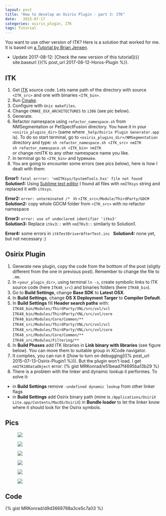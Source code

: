 ```yaml
---
layout: post
title: "How to develop an Osirix Plugin - part 3: ITK"
date:   2015-07-17
categories: osirix_plugin, ITK
tags: Tutorial
---
```


You want to use other version of ITK?  Here is a solution that worked for me.  It is based on [a Tutorial by Brian Jensen](http://campar.in.tum.de/Students/SepOsiriXSegmentation).

* Update 2017-08-12: [Check the new version of this tutorial]({{ site.baseurl }}{% post_url 2017-08-12-Horos-Plugin %}).

## ITK
1. Get [ITK](http://www.itk.org/) source code. Lets name path of the directory with source ``<ITK_src>`` and one with binaries ``<ITK_bin>``.
2. Run [Cmake](www.cmake.org).
3. Configure with ``Unix makefiles``.
4. Change ``CMAKE_OSX_ARCHITECTURES`` to ``i386`` (see pic below).
5. Generate.
6. Refactor namespace using ``refactor_namespace.sh`` from NMSegmentation or PetSpectFusion directory. You have it in your ``<osirix_plugins_dir>`` (same where ``_help/Osirix Plugin Generator.app`` is). To do so start terminal, go to ``<osirix_plugins_dir>/NMSegmentation`` directory and type:
   ``sh refactor_namespace.sh <ITK_src> nmITK``  
   ``sh refactor_namespace.sh <ITK_bin> nmITK``  
   or change nmITK to any other namespace name you like.
7. In terminal go to ``<ITK_bin>`` and type``make``.
8. You are going to encounter some errors (see pics below), here is how I dealt with them:

**Error1:** ``fatal errror: 'nmITKsys/SystemTools.hxx' file not found``  
**Solution1:** Using [Sublime text editor](http://www.sublimetext.com/) I found all files with ``nmITKsys`` string and replaced it with ``itksys``.

**Error2:** ``error: unterminated /* `` in ``<ITK_src>/Module/ThirdParty/GDCM``  
**Solution2:** copy whole GDCM folder from ``<ITK_src>`` with no refactor namespace

**Error3:** ``error: use of undeclared identifier 'itkv3'``  
**Solution3:** Replace ``itkv3::`` with ``nmITKv3::`` similarly to Solution1.

**Error4:** some errors in ``itkTestDriverAfterTest.inc ``
**Solution4:** none yet, but not necessary :)

## Osirix Plugin

1. Generate new plugin, copy the code from the botttom of the post (sligtly different from the one in previous post). Remember to change the file to ``.mm``.
2. In ``<your_plugin_dir>``, using terminal ``ln -s``, create symbolic links to ITK source code (here ``ITK48_src``) and binaries folders (here ``ITK48_bin``).
3. Go to **Build Settings**, change **Base SDK** to **Latest OSX**.
4. In **Build Settings**, change **OS X Deployment Targer** to **Compiler Default**.
5. In **Build Settings** fill **Header search paths** with:  
   ``ITK48_bin/Modules/ThirdParty/VNL/src/vxl/vcl``  
   ``ITK48_bin/Modules/ThirdParty/VNL/src/vxl/core``  
   ``ITK48_bin/Modules/Core/Common/**``   
   ``ITK48_src/Modules/ThirdParty/VNL/src/vxl/vcl``     
   ``ITK48_src/Modules/ThirdParty/VNL/src/vxl/core``  
   ``ITK48_src/Modules/Core/Common/**``  
   ``ITK48_src/Modules/Filtering/**``
5. In **Build Phases** add ITK libraries in **Link binary with libraries** (see figure below). You can move them to suitable group in XCode navigator.
6. It complies, you can run it ([how to turn on debugging]({% post_url 2015-07-13-Osirix-Plugin1 %})). But the plugin won't load. I get ``nmITK10DataObject`` error: {% gist MRKonrad/e51bead7f4695ba13b29 %}
6. There is a problem with the linker and dynamic lookup it performes. To solve it:
* in **Build Settings** remove ``-undefined dynamic lookup`` from other linker flags
* in **Build Settings** add Osirix binary path (mine is ``/Applications/OsiriX Lite.app/Contents/MacOS/OsiriX``) in **Bundle loader** to let the linker know where it should look for the Osirix symbols.

## Pics

<figure>
  <a href="{{ site.url }}/images/Tutorial/cmakeSettings.png"><img src="{{ site.url }}/images/Tutorial/cmakeSettings.png"></a>
</figure>
<figure>
  <a href="{{ site.url }}/images/Tutorial/error_nmITKsys.png"><img src="{{ site.url }}/images/Tutorial/error_nmITKsys.png"></a>
</figure>
<figure>
  <a href="{{ site.url }}/images/Tutorial/error_GDCM.png"><img src="{{ site.url }}/images/Tutorial/error_GDCM.png"></a>
</figure>
<figure>
  <a href="{{ site.url }}/images/Tutorial/error_itkv3.png"><img src="{{ site.url }}/images/Tutorial/error_itkv3.png"></a>
</figure>
<figure>
  <a href="{{ site.url }}/images/Tutorial/error_itkTestDriver.png"><img src="{{ site.url }}/images/Tutorial/error_itkTestDriver.png"></a>
</figure>
<figure>
  <a href="{{ site.url }}/images/Tutorial/PhaseSettings.png"><img src="{{ site.url }}/images/Tutorial/PhaseSettings.png"></a>
</figure>

## Code

{% gist MRKonrad/d9d3668768a3ce5c7a03 %}
